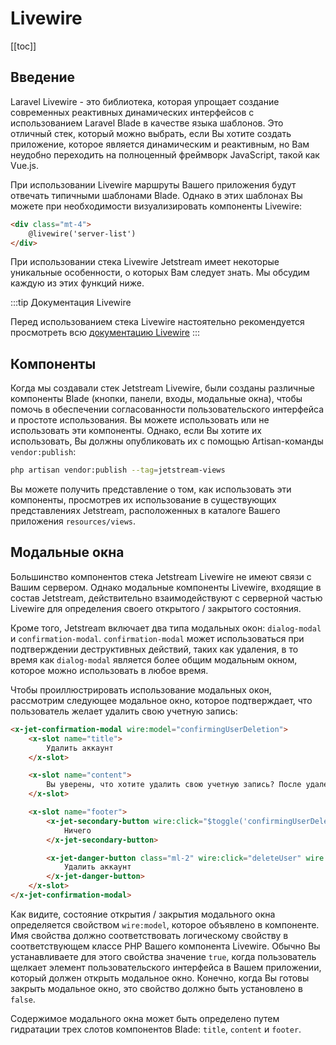 # Livewire

[[toc]]

## Введение

Laravel Livewire - это библиотека, которая упрощает создание современных реактивных динамических интерфейсов с использованием Laravel Blade в качестве языка шаблонов. Это отличный стек, который можно выбрать, если Вы хотите создать приложение, которое является динамическим и реактивным, но Вам неудобно переходить на полноценный фреймворк JavaScript, такой как Vue.js.

При использовании Livewire маршруты Вашего приложения будут отвечать типичными шаблонами Blade. Однако в этих шаблонах Вы можете при необходимости визуализировать компоненты Livewire:

```html
<div class="mt-4">
    @livewire('server-list')
</div>
```

При использовании стека Livewire Jetstream имеет некоторые уникальные особенности, о которых Вам следует знать. Мы обсудим каждую из этих функций ниже.

:::tip Документация Livewire

Перед использованием стека Livewire настоятельно рекомендуется просмотреть всю [документацию Livewire](https://laravel-livewire.com)
:::

## Компоненты

Когда мы создавали стек Jetstream Livewire, были созданы различные компоненты Blade (кнопки, панели, входы, модальные окна), чтобы помочь в обеспечении согласованности пользовательского интерфейса и простоте использования. Вы можете использовать или не использовать эти компоненты. Однако, если Вы хотите их использовать, Вы должны опубликовать их с помощью Artisan-команды `vendor:publish`:

```bash
php artisan vendor:publish --tag=jetstream-views
```

Вы можете получить представление о том, как использовать эти компоненты, просмотрев их использование в существующих представлениях Jetstream, расположенных в каталоге Вашего приложения `resources/views`.

## Модальные окна

Большинство компонентов стека Jetstream Livewire не имеют связи с Вашим сервером. Однако модальные компоненты Livewire, входящие в состав Jetstream, действительно взаимодействуют с серверной частью Livewire для определения своего открытого / закрытого состояния.

Кроме того, Jetstream включает два типа модальных окон: `dialog-modal` и `confirmation-modal`. `confirmation-modal` может использоваться при подтверждении деструктивных действий, таких как удаления, в то время как `dialog-modal` является более общим модальным окном, которое можно использовать в любое время.

Чтобы проиллюстрировать использование модальных окон, рассмотрим следующее модальное окно, которое подтверждает, что пользователь желает удалить свою учетную запись:

```html
<x-jet-confirmation-modal wire:model="confirmingUserDeletion">
    <x-slot name="title">
        Удалить аккаунт
    </x-slot>

    <x-slot name="content">
        Вы уверены, что хотите удалить свою учетную запись? После удаления вашей учетной записи все ее ресурсы и данные будут удалены без возможности восстановления.
    </x-slot>

    <x-slot name="footer">
        <x-jet-secondary-button wire:click="$toggle('confirmingUserDeletion')" wire:loading.attr="disabled">
            Ничего
        </x-jet-secondary-button>

        <x-jet-danger-button class="ml-2" wire:click="deleteUser" wire:loading.attr="disabled">
            Удалить аккаунт
        </x-jet-danger-button>
    </x-slot>
</x-jet-confirmation-modal>
```

Как видите, состояние открытия / закрытия модального окна определяется свойством `wire:model`, которое объявлено в компоненте. Имя свойства должно соответствовать логическому свойству в соответствующем классе PHP Вашего компонента Livewire. Обычно Вы устанавливаете для этого свойства значение `true`, когда пользователь щелкает элемент пользовательского интерфейса в Вашем приложении, который должен открыть модальное окно. Конечно, когда Вы готовы закрыть модальное окно, это свойство должно быть установлено в `false`.

Содержимое модального окна может быть определено путем гидратации трех слотов компонентов Blade: `title`, `content` и `footer`.
